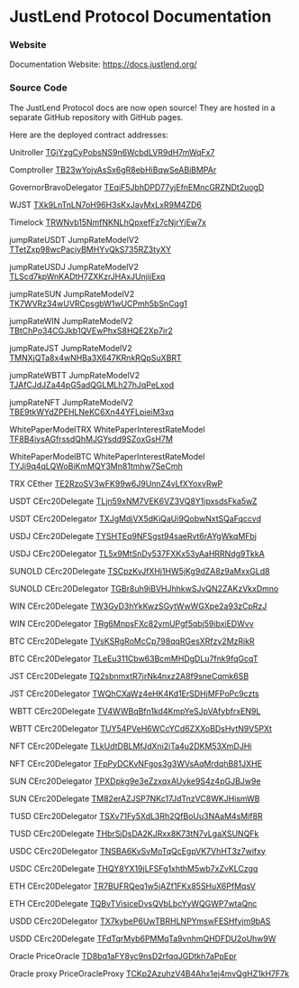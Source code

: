 # JustLend Protocol Documentation

### Website

Documentation Website:
https://docs.justlend.org/

### Source Code

The JustLend Protocol docs are now open source! They are hosted in a separate GitHub repository with GitHub pages.

Here are the deployed contract addresses:

Unitroller [TGjYzgCyPobsNS9n6WcbdLVR9dH7mWqFx7](https://tronscan.org/#/contract/TGjYzgCyPobsNS9n6WcbdLVR9dH7mWqFx7)

Comptroller [TB23wYojvAsSx6gR8ebHiBqwSeABiBMPAr](https://tronscan.org/#/contract/TB23wYojvAsSx6gR8ebHiBqwSeABiBMPAr)

GovernorBravoDelegator [TEqiF5JbhDPD77yjEfnEMncGRZNDt2uogD](https://tronscan.org/#/contract/TEqiF5JbhDPD77yjEfnEMncGRZNDt2uogD)

WJST [TXk9LnTnLN7oH96H3sKxJayMxLxR9M4ZD6](https://tronscan.org/#/contract/TXk9LnTnLN7oH96H3sKxJayMxLxR9M4ZD6)

Timelock [TRWNvb15NmfNKNLhQpxefFz7cNjrYjEw7x](https://tronscan.org/#/contract/TRWNvb15NmfNKNLhQpxefFz7cNjrYjEw7x)

jumpRateUSDT JumpRateModelV2 [TTetZxp98wcPaciyBMHYvQkS735RZ3tyXY](https://tronscan.org/#/contract/TTetZxp98wcPaciyBMHYvQkS735RZ3tyXY)

jumpRateUSDJ JumpRateModelV2 [TLScd7kpWnKADtH7ZXKzrJHAxJUnjiiExq](https://tronscan.org/#/contract/TLScd7kpWnKADtH7ZXKzrJHAxJUnjiiExq)

jumpRateSUN JumpRateModelV2 [TK7WVRz34wUVRCpsgbW1wUCPmh5bSnCqg1](https://tronscan.org/#/contract/TK7WVRz34wUVRCpsgbW1wUCPmh5bSnCqg1)

jumpRateWIN JumpRateModelV2 [TBtChPo34CGJkb1QVEwPhxS8HQE2Xp7ir2](https://tronscan.org/#/contract/TBtChPo34CGJkb1QVEwPhxS8HQE2Xp7ir2)

jumpRateJST JumpRateModelV2 [TMNXjQTa8x4wNHBa3X647KRnkRQpSuXBRT](https://tronscan.org/#/contract/TMNXjQTa8x4wNHBa3X647KRnkRQpSuXBRT)

jumpRateWBTT JumpRateModelV2 [TJAfCJdJZa44pG5adQGLMLh27hJqPeLxod](https://tronscan.org/#/contract/TJAfCJdJZa44pG5adQGLMLh27hJqPeLxod)

jumpRateNFT JumpRateModelV2 [TBE9tkWYdZPEHLNeKC6Xn44YFLpieiM3xq](https://tronscan.org/#/contract/TBE9tkWYdZPEHLNeKC6Xn44YFLpieiM3xq)

WhitePaperModelTRX WhitePaperInterestRateModel [TF8B4iysAGfrssdQhMJGYsdd9SZoxGsH7M](https://tronscan.org/#/contract/TF8B4iysAGfrssdQhMJGYsdd9SZoxGsH7M)

WhitePaperModelBTC WhitePaperInterestRateModel [TYJi9q4qLQWoBiKmMQY3Mn81tmhw7SeCmh](https://tronscan.org/#/contract/TYJi9q4qLQWoBiKmMQY3Mn81tmhw7SeCmh)


TRX  CEther [TE2RzoSV3wFK99w6J9UnnZ4vLfXYoxvRwP](https://tronscan.org/#/contract/TE2RzoSV3wFK99w6J9UnnZ4vLfXYoxvRwP)

USDT CErc20Delegate [TLjn59xNM7VEK6VZ3VQ8Y1ipxsdsFka5wZ](https://tronscan.org/#/contract/TLjn59xNM7VEK6VZ3VQ8Y1ipxsdsFka5wZ)

USDT CErc20Delegator [TXJgMdjVX5dKiQaUi9QobwNxtSQaFqccvd](https://tronscan.org/#/contract/TXJgMdjVX5dKiQaUi9QobwNxtSQaFqccvd)

USDJ CErc20Delegate [TYSHTEq9NFSgst94saeRvt6rAYgWkqMFbj](https://tronscan.org/#/contract/TYSHTEq9NFSgst94saeRvt6rAYgWkqMFbj)

USDJ CErc20Delegator [TL5x9MtSnDy537FXKx53yAaHRRNdg9TkkA](https://tronscan.org/#/contract/TL5x9MtSnDy537FXKx53yAaHRRNdg9TkkA)

SUNOLD CErc20Delegate [TSCpzKvJfXHj1HW5jKg9dZA8z9aMxxGLd8](https://tronscan.org/#/contract/TSCpzKvJfXHj1HW5jKg9dZA8z9aMxxGLd8)

SUNOLD CErc20Delegator [TGBr8uh9jBVHJhhkwSJvQN2ZAKzVkxDmno](https://tronscan.org/#/contract/TGBr8uh9jBVHJhhkwSJvQN2ZAKzVkxDmno)

WIN CErc20Delegate [TW3GyD3hYkKwzSGytWwWGXpe2a93zCpRzJ](https://tronscan.org/#/contract/TW3GyD3hYkKwzSGytWwWGXpe2a93zCpRzJ)

WIN CErc20Delegator [TRg6MnpsFXc82ymUPgf5qbj59ibxiEDWvv](https://tronscan.org/#/contract/TRg6MnpsFXc82ymUPgf5qbj59ibxiEDWvv)

BTC CErc20Delegate [TVsKSRgRoMcCp798qqRGesXRfzy2MzRjkR](https://tronscan.org/#/contract/TVsKSRgRoMcCp798qqRGesXRfzy2MzRjkR)

BTC CErc20Delegator [TLeEu311Cbw63BcmMHDgDLu7fnk9fqGcqT](https://tronscan.org/#/contract/TLeEu311Cbw63BcmMHDgDLu7fnk9fqGcqT)

JST CErc20Delegate [TQ2sbnmxtR7jrNk4nxz2A8f9sneCqmk6SB](https://tronscan.org/#/contract/TQ2sbnmxtR7jrNk4nxz2A8f9sneCqmk6SB)

JST CErc20Delegator [TWQhCXaWz4eHK4Kd1ErSDHjMFPoPc9czts](https://tronscan.org/#/contract/TWQhCXaWz4eHK4Kd1ErSDHjMFPoPc9czts)

WBTT CErc20Delegate [TV4WWBqBfn1kd4KmpYeSJpVAfybfrxEN9L](https://tronscan.org/#/contract/TV4WWBqBfn1kd4KmpYeSJpVAfybfrxEN9L)

WBTT CErc20Delegator [TUY54PVeH6WCcYCd6ZXXoBDsHytN9V5PXt](https://tronscan.org/#/contract/TUY54PVeH6WCcYCd6ZXXoBDsHytN9V5PXt)

NFT CErc20Delegate [TLkUdtDBLMfJdXni2iTa4u2DKM53XmDJHi](https://tronscan.org/#/contract/TLkUdtDBLMfJdXni2iTa4u2DKM53XmDJHi)

NFT CErc20Delegator [TFpPyDCKvNFgos3g3WVsAqMrdqhB81JXHE](https://tronscan.org/#/contract/TFpPyDCKvNFgos3g3WVsAqMrdqhB81JXHE)

SUN CErc20Delegator [TPXDpkg9e3eZzxqxAUyke9S4z4pGJBJw9e](https://tronscan.org/#/contract/TPXDpkg9e3eZzxqxAUyke9S4z4pGJBJw9e)

SUN CErc20Delegate  [TM82erAZJSP7NKc17JdTnzVC8WKJHismWB](https://tronscan.org/#/contract/TM82erAZJSP7NKc17JdTnzVC8WKJHismWB)

TUSD  CErc20Delegator  [TSXv71Fy5XdL3Rh2QfBoUu3NAaM4sMif8R](https://tronscan.org/#/contract/TSXv71Fy5XdL3Rh2QfBoUu3NAaM4sMif8R)

TUSD CErc20Delegate    [THbrSjDsDA2KJRxx8K73tN7vLgaXSUNQFk](https://tronscan.org/#/contract/THbrSjDsDA2KJRxx8K73tN7vLgaXSUNQFk)

USDC CErc20Delegator [TNSBA6KvSvMoTqQcEgpVK7VhHT3z7wifxy](https://tronscan.org/#/contract/TNSBA6KvSvMoTqQcEgpVK7VhHT3z7wifxy)

USDC CErc20Delegate [THQY8YX19jLFSFg1xhthM5wb7xZvKLCzgq](https://tronscan.org/#/contract/THQY8YX19jLFSFg1xhthM5wb7xZvKLCzgq)

ETH CErc20Delegator [TR7BUFRQeq1w5jAZf1FKx85SHuX6PfMqsV](https://tronscan.org/#/contract/THQY8YX19jLFSFg1xhthM5wb7xZvKLCzgq)

ETH CErc20Delegate [TQBvTVisiceDvsQVbLbcYyWQGWP7wtaQnc](https://tronscan.org/#/contract/TQBvTVisiceDvsQVbLbcYyWQGWP7wtaQnc)

USDD CErc20Delegator [TX7kybeP6UwTBRHLNPYmswFESHfyjm9bAS](https://tronscan.org/#/contract/TX7kybeP6UwTBRHLNPYmswFESHfyjm9bAS)

USDD CErc20Delegate [TFdTqrMyb6PMMqTa9vnhmQHDFDU2oUhw9W](https://tronscan.org/#/contract/TFdTqrMyb6PMMqTa9vnhmQHDFDU2oUhw9W)

Oracle PriceOracle [TD8bq1aFY8yc9nsD2rfqqJGDtkh7aPpEpr](https://tronscan.org/#/contract/TD8bq1aFY8yc9nsD2rfqqJGDtkh7aPpEpr)

Oracle proxy PriceOracleProxy [TCKp2AzuhzV4B4Ahx1ej4mvQgHZ1kH7F7k](https://tronscan.org/#/contract/TCKp2AzuhzV4B4Ahx1ej4mvQgHZ1kH7F7k)
